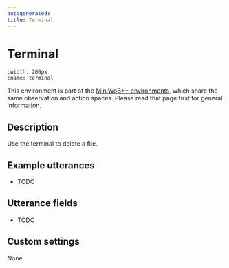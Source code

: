 ```yaml
---
autogenerated:
title: Terminal
---
```


# Terminal

```{figure} ../../_static/videos/miniwob/terminal.gif 
:width: 200px
:name: terminal
```

This environment is part of the <a href='..'>MiniWoB++ environments</a>, which share the same observation and action spaces. Please read that page first for general information.

## Description

Use the terminal to delete a file.

## Example utterances

* TODO

## Utterance fields

* TODO

## Custom settings

None
